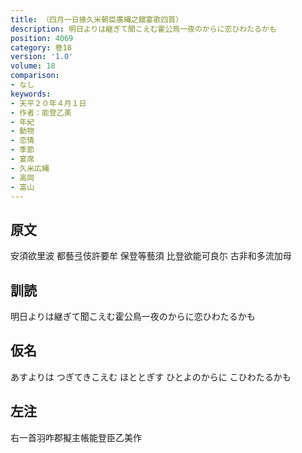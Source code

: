 ```yaml
---
title: （四月一日掾久米朝臣廣縄之舘宴歌四首）
description: 明日よりは継ぎて聞こえむ霍公鳥一夜のからに恋ひわたるかも
position: 4069
category: 巻18
version: '1.0'
volume: 18
comparison:
- なし
keywords:
- 天平２０年４月１日
- 作者：能登乙美
- 年紀
- 動物
- 恋情
- 季節
- 宴席
- 久米広縄
- 高岡
- 富山
---
```


## 原文

安須欲里波 都藝弖伎許要牟 保登等藝須 比登欲能可良尓 古非和多流加母

## 訓読

明日よりは継ぎて聞こえむ霍公鳥一夜のからに恋ひわたるかも

## 仮名

あすよりは つぎてきこえむ ほととぎす ひとよのからに こひわたるかも

## 左注

右一首羽咋郡擬主帳能登臣乙美作
